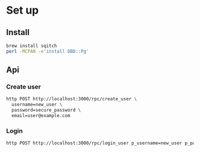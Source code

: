 # Set up 


## Install
```bash
brew install sqitch
perl -MCPAN -e'install DBD::Pg'
```



## Api

### Create user
```bash
http POST http://localhost:3000/rpc/create_user \
  username=new_user \
  password=secure_password \
  email=user@example.com
```

### Login
```bash
http POST http://localhost:3000/rpc/login_user p_username=new_user p_password=secure_password
```


